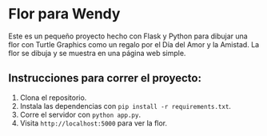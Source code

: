 <!-- florWendy/README.md -->
# Flor para Wendy

Este es un pequeño proyecto hecho con Flask y Python para dibujar una flor con Turtle Graphics como un regalo por el Día del Amor y la Amistad. La flor se dibuja y se muestra en una página web simple.

## Instrucciones para correr el proyecto:

1. Clona el repositorio.
2. Instala las dependencias con `pip install -r requirements.txt`.
3. Corre el servidor con `python app.py`.
4. Visita `http://localhost:5000` para ver la flor.
